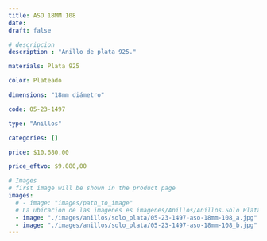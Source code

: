 ```yaml
---
title: ASO 18MM 108
date: 
draft: false

# descripcion
description : "Anillo de plata 925."

materials: Plata 925

color: Plateado

dimensions: "18mm diámetro"

code: 05-23-1497

type: "Anillos"

categories: []

price: $10.680,00

price_eftvo: $9.080,00

# Images
# first image will be shown in the product page
images:
  # - image: "images/path_to_image"
  # La ubicacion de las imagenes es imagenes/Anillos/Anillos.Solo Plata/05-23-1497-aso-18mm-108
  - image: "./images/anillos/solo_plata/05-23-1497-aso-18mm-108_a.jpg"
  - image: "./images/anillos/solo_plata/05-23-1497-aso-18mm-108_b.jpg"
---
```

